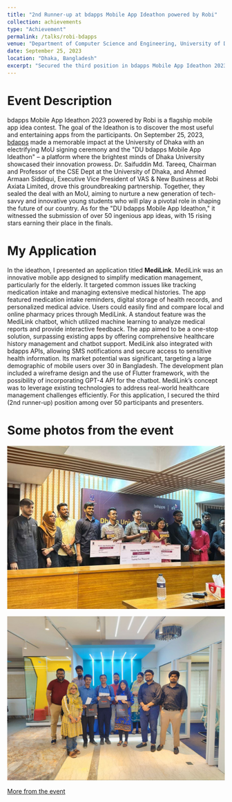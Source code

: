 ```yaml
---
title: "2nd Runner-up at bdapps Mobile App Ideathon powered by Robi"
collection: achievements
type: "Achievement"
permalink: /talks/robi-bdapps
venue: "Department of Computer Science and Engineering, University of Dhaka"
date: September 25, 2023
location: "Dhaka, Bangladesh"
excerpt: "Secured the third position in bdapps Mobile App Ideathon 2023 powered by Robi for my application idea titled 'MediLink'."
---
```


Event Description
=========
bdapps Mobile App Ideathon 2023 powered by Robi is a flagship mobile app idea contest. The goal of the Ideathon is to discover the most useful and entertaining apps from the participants. On September 25, 2023, [bdapps](https://www.robi.com.bd/en/personal/digital-solutions/bdapps) made a memorable impact at the University of Dhaka with an electrifying MoU signing ceremony and the "DU bdapps Mobile App Ideathon" – a platform where the brightest minds of Dhaka University showcased their innovation prowess. Dr. Saifuddin Md. Tareeq, Chairman and Professor of the CSE Dept at the University of Dhaka, and Ahmed Armaan Siddiqui, Executive Vice President of VAS & New Business at Robi Axiata Limited, drove this groundbreaking partnership. Together, they sealed the deal with an MoU, aiming to nurture a new generation of tech-savvy and innovative young students who will play a pivotal role in shaping the future of our country. As for the "DU bdapps Mobile App Ideathon," it witnessed the submission of over 50 ingenious app ideas, with 15 rising stars earning their place in the finals.

My Application
=========
In the ideathon, I presented an application titled **MediLink**. MediLink was an innovative mobile app designed to simplify medication management, particularly for the elderly. It targeted common issues like tracking medication intake and managing extensive medical histories. The app featured medication intake reminders, digital storage of health records, and personalized medical advice. Users could easily find and compare local and online pharmacy prices through MediLink. A standout feature was the MediLink chatbot, which utilized machine learning to analyze medical reports and provide interactive feedback. The app aimed to be a one-stop solution, surpassing existing apps by offering comprehensive healthcare history management and chatbot support. MediLink also integrated with bdapps APIs, allowing SMS notifications and secure access to sensitive health information. Its market potential was significant, targeting a large demographic of mobile users over 30 in Bangladesh. The development plan included a wireframe design and the use of Flutter framework, with the possibility of incorporating GPT-4 API for the chatbot. MediLink’s concept was to leverage existing technologies to address real-world healthcare management challenges efficiently. For this application, I secured the third (2nd runner-up) position among over 50 participants and presenters.

Some photos from the event
======

![robi-bdapps-image-1](/images/robi-bdapps/robi-bdapps-1.jpg)

![robi-bdapps-image-2](/images/robi-bdapps/robi-bdapps-2.jpg)

[More from the event](https://www.youtube.com/watch?v=FEKAZzdrdc8)



